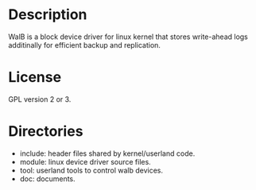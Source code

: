 # Description

WalB is a block device driver for linux kernel that stores write-ahead logs additinally for efficient backup and replication.

# License

GPL version 2 or 3.

# Directories

* include: header files shared by kernel/userland code.
* module: linux device driver source files.
* tool: userland tools to control walb devices.
* doc: documents.
